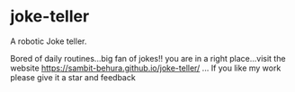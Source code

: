 # joke-teller
A robotic Joke teller.

Bored of daily routines...big fan of jokes!!
you are in a right place...visit the website https://sambit-behura.github.io/joke-teller/ ...
If you like my work please give it a star and feedback
